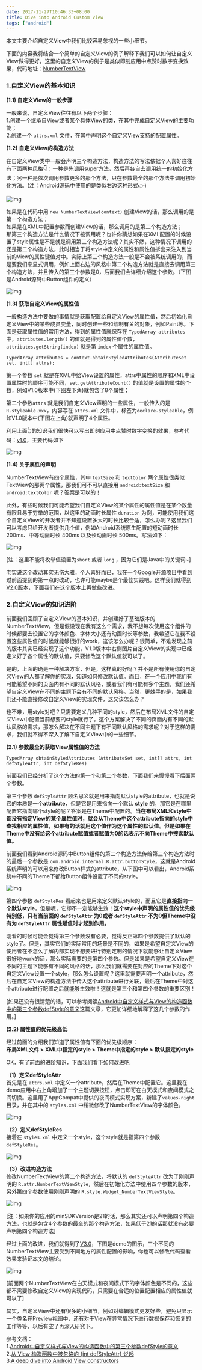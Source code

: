 ```yaml
---
date: 2017-11-27T10:46:33+08:00
title: Dive into Android Custom View
tags: ["android"]
---
```

本文主要介绍自定义View中我们比较容易忽视的一些小细节。<!--more-->

下面的内容我将结合一个简单的自定义View的例子解释下我们可以如何让自定义View做得更好，这里的自定义View的例子是类似即刻应用中点赞时数字变换效果，代码地址：[NumberTextView](https://github.com/hujiaweibujidao/NumberTextView/)

### 1.自定义View的基本知识

**(1.1) 自定义View的一般步骤**

一般来说，自定义View往往有以下两个步骤：  
1.创建一个继承自View或者某个具体View的类，在其中完成自定义View的主要功能；  
2.创建一个 `attrs.xml` 文件，在其中声明这个自定义View支持的配置属性。  

**(1.2) 自定义View的构造方法**

在自定义View类中一般会声明三个构造方法，构造方法的写法依据个人喜好往往有下面两种风格👇：一种是先调用super方法，然后再各自去调用统一的初始化方法；另一种是依次调用参数更多的那个方法，只在参数最全的那个方法中调用初始化方法。(注：Android源码中使用的是类似右边这种形式👉)

![img](/images/customview_constructors.png)

如果是在代码中用 `new NumberTextView(context)` 创建View的话，那么调用的是第一个构造方法；  
如果是在XML中配置参数而创建View的话，那么调用的是第二个构造方法；  
那第三个构造方法是什么情况下被调用呢？也许你猜想如果在XML配置的时候设置了style属性是不是就是调用第三个构造方法呢？其实不然，这种情况下调用的还是第二个构造方法，此时相当于将style中定义的属性和属性值拆出来注入到当前的View的属性键值对中。实际上第三个构造方法一般是不会被系统调用的，而是要我们来显式调用，例如上面右边的风格中第二个构造方法就是直接去调用第三个构造方法，并且传入的第三个参数是0，后面我们会详细介绍这个参数。（下图是Android源码中Button组件的定义）

![img](/images/customview_button.png)

**(1.3) 获取自定义View的属性值**

一般构造方法中要做的事情就是获取配置给自定义View的属性值，然后初始化自定义View中的某些成员变量，同时创建一些和绘制有关的对象，例如Paint等。下面是获取属性值的常用方法，得到的属性值就保存在 `TypedArray attributes` 中，`attributes.length()` 的值就是得到的属性值个数，`attributes.getString(index)` 就是第 `index` 个属性的属性值。

`TypedArray attributes = context.obtainStyledAttributes(AttributeSet set, int[] attrs);`

第一个参数 `set` 就是在XML中给View设置的属性，attrs中属性的顺序和XML中设置属性时的顺序可能不同，`set.getAttributeCount()` 的值就是设置的属性的个数，例如V1.0版本中(下图左下角)就包含了8个属性；

第二个参数`attrs` 就是我们自定义View声明的一些属性，一般传入的是 `R.styleable.xxx`，内容写在 `attrs.xml` 文件中，标签为`declare-styleable`，例如V1.0版本中(下图左上角)就声明了4个属性。

利用上面👆的知识我们很快可以写出即刻应用中点赞时数字变换的效果，参考代码：[v1.0](https://github.com/hujiaweibujidao/NumberTextView/tree/v1.0)，主要代码如下

![img](/images/customview_v1.png)

**(1.4) 关于属性的声明**

NumberTextView有四个属性，其中 `textSize` 和 `textColor` 两个属性很类似TextView的那两个属性，那我们可不可以直接用 `android:textSize` 和 `android:textColor` 呢？答案是可以的！

此外，有些时候我们可能希望我们自定义View的某个属性的属性值是在某个数量有限且易于穷举的范围，以这里的动画时长属性 `duration` 为例，可能使用我们这个自定义View的开发者并不知道设置多大的时长比较合适，怎么办呢？这里我们可以考虑只给开发者提供几个值，例如Android系统原生配置的短动画时长 200ms、中等动画时长 400ms 以及长动画时长 500ms。写法如下：

![img](/images/customview_v2.png)

[注：这里不能将枚举值设置为`short` 或者 `long` ，因为它们是Java中的关键词~]

老实说这个改动其实无伤大雅，个人喜好而已，我在一个Google开源项目中看到过前面提到的第一点的改动，也许可能maybe是个最佳实践吧。这样我们就得到[V2.0版本](https://github.com/hujiaweibujidao/NumberTextView/tree/v2.0)，下面我们在这个版本上再做些改进。



### 2.自定义View的知识进阶

前面我们回顾了自定义View的基本知识，并创建好了基础版本的NumberTextView。但是假设现在我有这么个需求，我不想每次使用这个组件的时候都要去设置它的字体颜色、字体大小还有动画时长等参数，我希望它在我不设置这些属性值的时候就能够很好的work，这该怎么办呢？很简单，不难发现之前的版本其实已经实现了这个功能，V1.0版本中右侧图片自定义View的实现中已经定义好了各个属性的默认值，只要修改这个默认值就可以了。

是的，上面的确是一种解决方案，但是，这样真的好吗？并不是所有使用你的自定义View的人都了解你的实现，知道如何修改默认值。而且，在一个应用中我们有可能希望不同的页面内有不同的默认风格，或者我们有可能有多个主题，我们还希望自定义View在不同的主题下会有不同的默认风格。当然，更棘手的是，如果我们还不能直接修改自定义View的实现文件，这又该怎么办？

也不难，用style对吧？只需要定义几种不同的style，然后在布局XML文件的自定义View中配置当前想要的style就行了。这个方案解决了不同的页面内有不同的默认风格的需求，那怎么解决在不同主题下有不同默认风格的需求呢？对于这样的需求，我们就不得不深入了解下自定义View中的一些细节。

**(2.1) 参数最全的获取View属性值的方法**

`TypedArray obtainStyledAttributes (AttributeSet set, int[] attrs, int defStyleAttr, int defStyleRes)`

前面我们已经分析了这个方法的第一个和第二个参数，下面我们来慢慢看下后面两个参数。

第三个参数 `defStyleAttr` 顾名思义就是用来指向默认style的attribute，也就是说它的本质是一个**attribute**，但是它是用来指向一个默认 **style** 的，那它是在哪里配置它指向哪个style的呢？答案是在Theme中配置的。**当在布局XML和style中都没有指定View的某个属性值时，就会从Theme中这个attribute指向的style中查找相应的属性值，如果有的话就用这个值作为这个属性的默认值。但是如果在Theme中没有给这个attribute赋值或者赋值为0的话表示不向Theme中搜索默认值。** 

前面我们看到Android源码中Button组件的第二个构造方法传给第三个构造方法时的最后一个参数是 `com.android.internal.R.attr.buttonStyle`，这就是Android系统声明的可以用来修改Button样式的attribute，从下图中可以看出，Android系统中不同的Theme下都给Button组件设置了不同的style。

![img](/images/customview_buttonstyle.png)

第四个参数 `defStyleRes` 看起来也是用来定义默认style的，而且它是**直接指向一个默认style**，但是呢，它却不一定能够生效！**这个style中声明的属性值的优先级特别低，只有当前面的 `defStyleAttr` 为0或者 `defStyleAttr`  不为0但Theme中没有为  `defStyleAttr`  属性赋值时才起到作用。**

刚看的时候可能会觉得第三个参数没有必要，觉得反正第四个参数提供了默认的style了。但是，其实它们的实际常用的场景是不同的，如果是希望自定义View的使用者在不怎么了解内部实现不想要进行特别定制的情况下就能够让自定义View很好地work的话，那么实际需要的是第四个参数。但是如果是希望自定义View在不同的主题下能够有不同的风格的话，那么我们就需要在对应的Theme下对这个自定义View设置一个style，那么怎么设置呢？这里就需要声明一个attribute，然后在自定义View的构造方法中传入这个attribute进行关联，最后在Theme中对这个attribute进行配置之后就能够生效啦！这就是第三个和第四个参数的重要区别！

[如果还没有很清楚的话，可以参考阅读[Android中自定义样式与View的构造函数中的第三个参数defStyle的意义](http://www.cnblogs.com/angeldevil/p/3479431.html)这篇文章，它更加详细地解释了这几个参数的作用。]

**(2.2) 属性值的优先级高低**

经过前面的介绍我们知道了属性值有下面的优先级顺序：  
**布局XML文件 > XML中指定的style > Theme中指定的style > 默认指定的style**

OK，有了前面的进阶知识，下面我们看下如何改进吧

**（1）定义defStyleAttr**  
首先是在 `attrs.xml` 中定义一个attribute，然后在Theme中配置它。这里我在demo应用中右上角增加了一个主题切换按钮，点击即可在白天模式和夜间模式之间切换。这里用了AppCompat中提供的夜间模式实现方案，新建了`values-night` 目录，并在其中的 `styles.xml` 中稍微修改了NumberTextView的字体颜色。

![img](/images/customview_attribute_theme.png)

**（2）定义defStyleRes**  
接着在 `styles.xml` 中定义一个style，这个style就是指第四个参数 `defStyleRes`。

![img](/images/customview_numberviewstyle.png)

**（3）改进构造方法**  
修改NumberTextView的第二个构造方法，将默认的 `defStyleAttr` 改为了刚刚声明的 `R.attr.NumberTextViewStyle`，然后在初始化方法中使用四个参数的版本，另外第四个参数使用刚刚声明的 `R.style.Widget_NumberTextViewStyle`。

![img](/images/customview_numbertextview.png)

[注：如果你的应用的minSDKVersion是21的话，那么其实还可以声明第四个构造方法，也就是包含4个参数的最全的那个构造方法，如果低于21的话那就没有必要声明第四个构造方法]

经过上面的改进，我们就得到了[V3.0](https://github.com/hujiaweibujidao/NumberTextView/tree/v3.0)，下图是demo的图示，三个不同的NumberTextView主要受到不同地方的属性配置的影响，你也可以修改代码查看效果来验证本文的结论。

![img](/images/customview_daynight.png)

[前面两个NumberTextView在白天模式和夜间模式下的字体颜色是不同的，这些都不需要修改自定义View的实现代码，只需要在合适的位置配置相应的属性值就可以了]

其实，自定义View中还有很多的小细节，例如对编辑模式更友好些，避免只显示一个类名在Preview视图中，还有对于View在异常情况下进行数据保存和恢复的工作等等，以后有空了再深入研究下。

参考文档：  
1.[Android中自定义样式与View的构造函数中的第三个参数defStyle的意义](http://www.cnblogs.com/angeldevil/p/3479431.html)  
2.[从 View 构造函数中被忽略的 {int defStyleAttr} 说起](https://blog.lujun.co/2017/05/09/ignored-parameter-defStyleAttr-in-view-construct/)  
3.[A deep dive into Android View constructors](http://blog.danlew.net/2016/07/19/a-deep-dive-into-android-view-constructors/)

